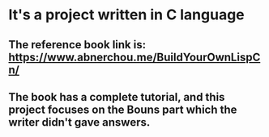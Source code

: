 # It's a project written in C language
## The reference book link is: https://www.abnerchou.me/BuildYourOwnLispCn/
## The book has a complete tutorial, and this project focuses on the Bouns part which the writer didn't gave answers. 
